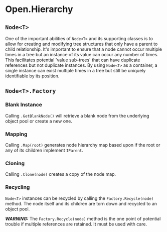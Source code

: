# Open.Hierarchy

## `Node<T>`

One of the important abilities of `Node<T>` and its supporting classes is to allow for creating and modifying tree structures that only have a parent to child relationship.  It's important to ensure that a node cannot occur multiple times in a tree but an instance of its value can occur any number of times. This facilitates potential 'value sub-trees' that can have duplicate references but not duplicate instances.  By using `Node<T>` as a container, a single instance can exist multiple times in a tree but still be uniquely identifiable by its position.

## `Node<T>.Factory`

### Blank Instance

Calling `.GetBlankNode()` will retrieve a blank node from the underlying object pool or create a new one.

### Mapping

Calling `.Map(root)` generates node hierarchy map based upon if the root or any of its children implement `IParent`.

### Cloning

Calling `.Clone(node)` creates a copy of the node map.

### Recycling

`Node<T>` instances can be recycled by calling the `Factory.Recycle(node)` method.  The node itself and its children are torn down and recycled to an object pool.

***WARNING:*** The `Factory.Recycle(node)` method is the one point of potential trouble if multiple references are retained.  It must be used with care.
